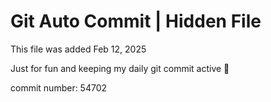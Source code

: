 # Git Auto Commit | Hidden File

This file was added Feb 12, 2025

Just for fun and keeping my daily git commit active 🤪

commit number: 54702

